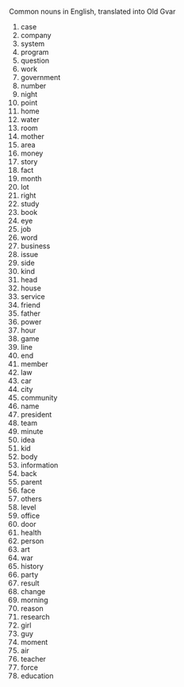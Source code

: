 
Common nouns in English, translated into Old Gvar
1.    case
2.    company
3.    system
4.    program
5.    question
6.    work
7.    government
8.    number
9.    night
10.    point
11.    home
12.    water
13.    room
14.    mother
15.    area
16.    money
17.    story
18.    fact
19.    month
20.    lot
21.    right
22.    study
23.    book
24.    eye
25.    job
26.    word
27.    business
28.    issue
29.    side
30.    kind
31.    head
32.    house
33.    service
34.    friend
35.    father
36.    power
37.    hour
38.    game
39.    line
40.    end
41.    member
42.    law
43.    car
44.    city
45.    community
46.    name
47.    president
48.    team
49.    minute
50.    idea
51.    kid
52.    body
53.    information
54.    back
55.    parent
56.    face
57.    others
58.    level
59.    office
60.    door
61.    health
62.    person
63.    art
64.    war
65.    history
66.    party
67.    result
68.    change
69.    morning
70.    reason
71.    research
72.    girl
73.    guy
74.    moment
75.    air
76.    teacher
77.    force
78.  education